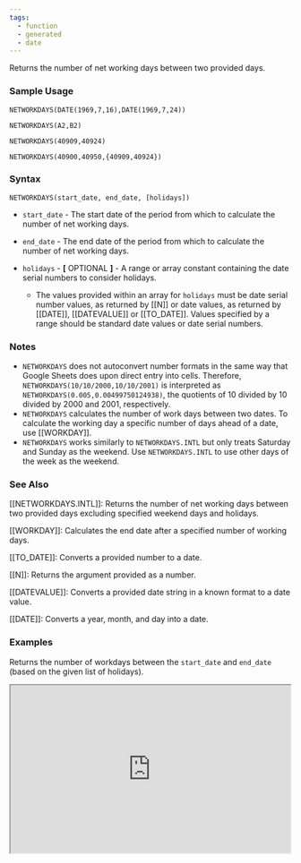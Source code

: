 ```yaml
---
tags:
  - function
  - generated
  - date
---
```


Returns the number of net working days between two provided days.

### Sample Usage

`NETWORKDAYS(DATE(1969,7,16),DATE(1969,7,24))`

`NETWORKDAYS(A2,B2)`

`NETWORKDAYS(40909,40924)`

`NETWORKDAYS(40900,40950,{40909,40924})`

### Syntax

`NETWORKDAYS(start_date, end_date, [holidays])`

* `start_date` - The start date of the period from which to calculate the number of net working days.
* `end_date` - The end date of the period from which to calculate the number of net working days.
* `holidays` - **[** OPTIONAL **]** - A range or array constant containing the date serial numbers to consider holidays.

  + The values provided within an array for `holidays` must be date serial number values, as returned by [[N]] or date values, as returned by [[DATE]], [[DATEVALUE]] or [[TO_DATE]]. Values specified by a range should be standard date values or date serial numbers.

### Notes

* `NETWORKDAYS` does not autoconvert number formats in the same way that Google Sheets does upon direct entry into cells. Therefore, `NETWORKDAYS(10/10/2000,10/10/2001)` is interpreted as `NETWORKDAYS(0.005,0.00499750124938)`, the quotients of 10 divided by 10 divided by 2000 and 2001, respectively.
* `NETWORKDAYS` calculates the number of work days between two dates. To calculate the working day a specific number of days ahead of a date, use [[WORKDAY]].
* `NETWORKDAYS` works similarly to `NETWORKDAYS.INTL` but only treats Saturday and Sunday as the weekend. Use `NETWORKDAYS.INTL` to use other days of the week as the weekend.

### See Also

[[NETWORKDAYS.INTL]]: Returns the number of net working days between two provided days excluding specified weekend days and holidays.

[[WORKDAY]]: Calculates the end date after a specified number of working days.

[[TO_DATE]]: Converts a provided number to a date.

[[N]]: Returns the argument provided as a number.

[[DATEVALUE]]: Converts a provided date string in a known format to a date value.

[[DATE]]: Converts a year, month, and day into a date.

### Examples

Returns the number of workdays between the `start_date` and `end_date` (based on the given list of holidays).

<iframe height="300" src="https://docs.google.com/spreadsheet/pub?key=0As3tAuweYU9QdGtzaDluSEpYSFhvVVlseHdQOXczQlE&amp;single=true&amp;gid=0&amp;output=html&amp;widget=true" width="500"></iframe>